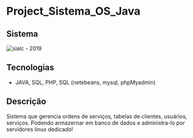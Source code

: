 # Project_Sistema_OS_Java

## Sistema
![sialc - 2019](https://appsindicato.org.br/wp-content/uploads/2016/01/ok.jpg)

## Tecnologias

- JAVA, SQL, PHP, SQL (netebeans, mysql, phpMyadmin)


## Descrição

Sistema que gerencia ordens de serviços, tabelas de clientes, usuários, serviços. Podendo armazernar em banco de dados e administra-lo por servidores linux dedicado!
